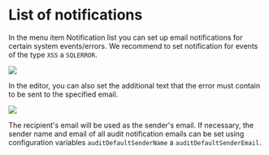 # List of notifications

In the menu item Notification list you can set up email notifications for certain system events/errors. We recommend to set notification for events of the type `XSS` a `SQLERROR`.

![](audit-notification.png)

In the editor, you can also set the additional text that the error must contain to be sent to the specified email.

![](audit-notification-editor.png)

The recipient's email will be used as the sender's email. If necessary, the sender name and email of all audit notification emails can be set using configuration variables `auditDefaultSenderName` a `auditDefaultSenderEmail`.

